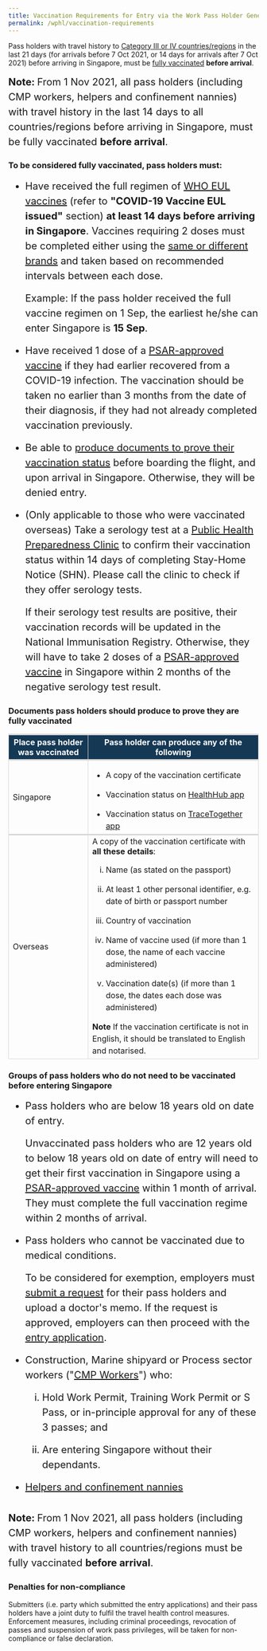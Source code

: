 ```yaml
---
title: Vaccination Requirements for Entry via the Work Pass Holder General Lane
permalink: /wphl/vaccination-requirements
---
```

Pass holders with travel history to [Category III or IV countries/regions](/wphl/shn-and-swab-summary) in the last 21 days (for arrivals before 7 Oct 2021, or 14 days for arrivals after 7 Oct 2021) before arriving in Singapore, must be <a href="#vaccinated">fully vaccinated</a> <b>before arrival</b>.

<p style="margin-top:15px; margin-bottom:0px; font-size:20px; line-height:1.5;"><b>Note: </b>From 1 Nov 2021, all pass holders (including CMP workers, helpers and confinement nannies) with travel history in the last 14 days to all countries/regions before arriving in Singapore, must be fully vaccinated <b>before arrival</b>.</p>

<div id="vaccinated"></div>

### To be considered fully vaccinated, pass holders must: 

<ol style="margin-top:0px; margin-bottom:0px; font-size:20px; list-style-type:disc;">
  <li style="margin-top:0px; margin-bottom:0px; font-size:20px; list-style-type:disc; line-height:1.5;">Have received the full regimen of <a href="https://extranet.who.int/pqweb/vaccines/covid-19-vaccines">WHO EUL vaccines</a> (refer to <b>"COVID-19 Vaccine EUL issued"</b> section) <b>at least 14 days before arriving in Singapore</b>. Vaccines requiring 2 doses must be completed either using the <a href="/health/vtsg">same or different brands</a> and taken based on recommended intervals between each dose.
    <p style="margin-top:15px; margin-bottom:0px; font-size:20px; line-height:1.5;">Example: If the pass holder received the full vaccine regimen on 1 Sep, the earliest he/she can enter Singapore is <b>15 Sep</b>.</p>
  </li>
  <li style="margin-top:15px; margin-bottom:0px; font-size:20px; list-style-type:disc; line-height:1.5;">Have received 1 dose of a <a href="https://www.hsa.gov.sg/hsa-psar">PSAR-approved vaccine</a> if they had earlier recovered from a COVID-19 infection. The vaccination should be taken no earlier than 3 months from the date of their diagnosis, if they had not already completed vaccination previously.</li>
      <li style="margin-top:15px; margin-bottom:0px; font-size:20px; list-style-type:disc; line-height:1.5;">Be able to <a href="#document">produce documents to prove their vaccination status</a> before boarding the flight, and upon arrival in Singapore. Otherwise, they will be denied entry. </li>
    <li style="margin-top:15px; margin-bottom:0px; font-size:20px; list-style-type:disc; line-height:1.5;">(Only applicable to those who were vaccinated overseas) Take a serology test at a <a href="https://www.phpc.gov.sg">Public Health Preparedness Clinic</a>  to confirm their vaccination status within 14 days of completing Stay-Home Notice (SHN).  Please call the clinic to check if they offer serology tests.
      <p style="margin-top:15px; margin-bottom:0px; font-size:20px; line-height:1.5;">If their serology test results are positive, their vaccination records will be updated in the National Immunisation Registry. Otherwise, they will have to take 2 doses of a <a href="https://www.hsa.gov.sg/hsa-psar">PSAR-approved vaccine</a> in Singapore within 2 months of the negative serology test result.</p>
  </li>
  </ol>


<div id="document"></div>
  
### Documents pass holders should produce to prove they are fully vaccinated

<table>
<thead>
<tr>
<th style="font-size:16px; border-top: 3px solid #D8D8D8; border-right:1px solid #D8D8D8; border-left:1px solid #D8D8D8; background-color:#153855; color:white;" colspan="2"><b>Place pass holder was vaccinated</b></th>
<th style="font-size:16px; border-top: 3px solid #D8D8D8; border-right: 1px solid #D8D8D8; background-color:#153855; color:white;"><b>Pass holder can produce any of the following</b></th>
</tr>
</thead>
<tbody>
<tr>
<td style="font-size:16px; border-top:3px solid #D8D8D8; border-right:1px solid #D8D8D8;  border-left:1px solid #D8D8D8;" colspan="2">Singapore</td>
  <td style="font-size:16px; border-top:3px solid #D8D8D8; border-right:1px solid #D8D8D8;  border-left:1px solid #D8D8D8;" colspan="2"> <ol style="margin-top:0px; margin-bottom:0px; font-size:16px; list-style-type:disc;">
      <li style="margin-top:15px; margin-bottom:0px; font-size:16px; list-style-type:disc; line-height:1.5;">A copy of the vaccination certificate</li>
            <li style="margin-top:15px; margin-bottom:0px; font-size:16px; list-style-type:disc; line-height:1.5;">Vaccination status on <a href="https://www.healthhub.sg/">HealthHub app</a> </li>
     <li style="margin-top:15px; margin-bottom:0px; font-size:16px; list-style-type:disc; line-height:1.5;">Vaccination status on <a href="https://www.tracetogether.gov.sg/">TraceTogether app</a></li>
      </ol>	</td>
  </tr>
  <tr>
<td style="font-size:16px; border-top:3px solid #D8D8D8; border-right:1px solid #D8D8D8; border-left:1px solid #D8D8D8; border-bottom:1px solid #D8D8D8;" colspan="2">Overseas</td>
  <td style="font-size:16px; border-top:3px solid #D8D8D8; border-right:1px solid #D8D8D8;border-left:1px solid #D8D8D8;border-bottom:1px solid #D8D8D8;" colspan="2">	A copy of the vaccination certificate with <b>all these details</b>: <ol style="margin-top:0px; margin-bottom:0px; font-size:16px; list-style-type:lower-roman;">
      <li style="margin-top:15px; margin-bottom:0px; font-size:16px; list-style-type:lower-roman; line-height:1.5;">Name (as stated on the passport)</li>
            <li style="margin-top:15px; margin-bottom:0px; font-size:16px; list-style-type:lower-roman;  line-height:1.5;">At least 1 other personal identifier, e.g. date of birth or passport number </li>
     <li style="margin-top:15px; margin-bottom:0px; font-size:16px; list-style-type:lower-roman;  line-height:1.5;">Country of vaccination</li>
        <li style="margin-top:15px; margin-bottom:0px; font-size:16px; list-style-type:lower-roman;  line-height:1.5;">Name of vaccine used (if more than 1 dose, the name of each vaccine administered)</li>
        <li style="margin-top:15px; margin-bottom:0px; font-size:16px; list-style-type:lower-roman;  line-height:1.5;">Vaccination date(s) (if more than 1 dose, the dates each dose was administered)</li>
      </ol>	
    <p  style="margin-top:15px; margin-bottom:0px; font-size:16px; line-height:1.5;"><b>Note</b> If the vaccination certificate is not in English, it should be translated to English and notarised.</p>
    </td>
  </tr>
  </tbody>
  </table>


### Groups of pass holders who do not need to be vaccinated before entering Singapore

<ol style="margin-top:0px; margin-bottom:0px; font-size:20px; list-style-type:disc;">
  <li style="margin-top:0px; margin-bottom:0px; font-size:20px; list-style-type:disc; line-height:1.5;">Pass holders who are below 18 years old on date of entry.
    <p style="margin-top:15px; margin-bottom:0px; font-size:20px; line-height:1.5;">Unvaccinated pass holders who are 12 years old to below 18 years old on date of entry will need to get their first vaccination in Singapore using a <a href="https://www.hsa.gov.sg/hsa-psar">PSAR-approved vaccine</a> within 1 month of arrival. They must complete the full vaccination regime within 2 months of arrival. </p>
  </li>
    <li style="margin-top:15px; margin-bottom:0px; font-size:20px; list-style-type:disc; line-height:1.5;">Pass holders who cannot be vaccinated due to medical conditions.
      <p style="margin-top:15px; margin-bottom:0px; font-size:20px; line-height:1.5;">To be considered for exemption, employers must <a href="https://www.mom.gov.sg/exempt-vaccination">submit a request</a> for their pass holders and upload a doctor's memo. If the request is approved, employers can then proceed with the <a href="https://go.gov.sg/wphl-requirements">entry application</a>.</p>
  </li>
    <li style="margin-top:15px; margin-bottom:0px; font-size:20px; list-style-type:disc; line-height:1.5;">Construction, Marine shipyard or Process sector workers ("<a href="https://www.mom.gov.sg/newsroom/press-releases/2021/0806-resuming-entry-approvals-for-vaccinated-work-pass-holders-and-their-dependants#wphcmpmdw">CMP Workers</a>") who: 
      <ol style="margin-top:0px; margin-bottom:0px; font-size:20px; list-style-type:lower-roman;">
      <li style="margin-top:15px; margin-bottom:0px; font-size:20px; list-style-type:lower-roman; line-height:1.5;">Hold Work Permit, Training Work Permit or S Pass, or in-principle approval for any of these 3 passes; and</li>
            <li style="margin-top:15px; margin-bottom:0px; font-size:20px; list-style-type:lower-roman; line-height:1.5;">Are entering Singapore without their dependants.</li>
      </ol>
  </li>
    <li style="margin-top:15px; margin-bottom:0px; font-size:20px; list-style-type:disc; line-height:1.5;"><a href="https://www.mom.gov.sg/newsroom/press-releases/2021/0806-resuming-entry-approvals-for-vaccinated-work-pass-holders-and-their-dependants#wphcmpmdw">Helpers and confinement nannies</a></li>
  </ol><br/>
	
<p style="margin-top:15px; margin-bottom:0px; font-size:20px; line-height:1.5;"><b>Note: </b>From 1 Nov 2021, all pass holders (including CMP workers, helpers and confinement nannies) with travel history to all countries/regions must be fully vaccinated <b>before arrival</b>.</p>

### Penalties for non-compliance

Submitters (i.e. party which submitted the entry applications) and their pass holders have a joint duty to fulfil the travel health control measures. Enforcement measures, including criminal proceedings, revocation of passes and suspension of work pass privileges, will be taken for non-compliance or false declaration.